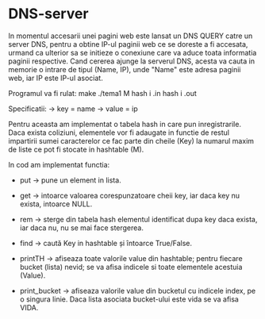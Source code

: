 # DNS-server

In momentul accesarii unei pagini web este lansat un DNS QUERY catre un server 
DNS, pentru a obtine IP-ul paginii web ce se doreste a fi accesata, urmand ca 
ulterior sa se initieze o conexiune care va aduce toata informatia paginii 
respective. Cand cererea ajunge la serverul DNS, acesta va cauta in memorie o 
intrare de tipul (Name, IP), unde "Name" este adresa paginii web, iar IP este 
IP-ul asociat.

Programul va fi rulat:
make
./tema1 M hash i .in hash i .out

Specificatii:
  -> key = name
  -> value = ip

Pentru aceasta am implementat o tabela hash in care pun inregistrarile.
Daca exista coliziuni, elementele vor fi adaugate in functie de restul 
impartirii sumei caracterelor ce fac parte din cheile (Key) la numarul maxim 
de liste ce pot fi stocate in hashtable (M).

In cod am implementat functia:
- put -> pune un element in lista.

- get -> intoarce valoarea corespunzatoare cheii key, iar daca key nu exista,
         intoarce NULL.

- rem -> sterge din tabela hash elementul identificat dupa key daca exista, 
         iar daca nu, nu se mai face stergerea.

- find -> caută Key in hashtable și ȋntoarce True/False.

- printTH -> afiseaza toate valorile value din hashtable; pentru fiecare 
             bucket (lista) nevid; se va afisa indicele si toate elementele 
             acestuia (Value).

- print_bucket -> afiseaza valorile value din bucketul cu indicele index, 
                  pe o singura linie. Daca lista asociata bucket-ului este vida 
                  se va afisa VIDA.
